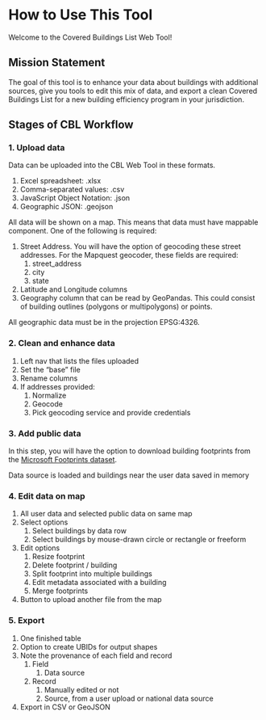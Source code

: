 # How to Use This Tool

Welcome to the Covered Buildings List Web Tool!

## Mission Statement

The goal of this tool is to enhance your data about buildings with additional sources, give you tools to edit this mix of data, and export a clean Covered Buildings List for a new building efficiency program in your jurisdiction.

## Stages of CBL Workflow

### 1. Upload data

Data can be uploaded into the CBL Web Tool in these formats.

1. Excel spreadsheet: .xlsx
1. Comma-separated values: .csv
1. JavaScript Object Notation: .json
1. Geographic JSON: .geojson

All data will be shown on a map. This means that data must have mappable component. One of the following is required:

1. Street Address. You will have the option of geocoding these street addresses. For the Mapquest geocoder, these fields are required:
   1. street_address
   1. city
   1. state
1. Latitude and Longitude columns
1. Geography column that can be read by GeoPandas. This could consist of building outlines (polygons or multipolygons) or points.

All geographic data must be in the projection EPSG:4326.

### 2. Clean and enhance data

1.  Left nav that lists the files uploaded
1.  Set the “base” file
1.  Rename columns
1.  If addresses provided:
    1. Normalize
    1. Geocode
    1. Pick geocoding service and provide credentials

### 3. Add public data

In this step, you will have the option to download building footprints from the [Microsoft Footprints dataset](https://github.com/microsoft/GlobalMLBuildingFootprints).

Data source is loaded and buildings near the user data saved in memory

### 4. Edit data on map

1.  All user data and selected public data on same map
1.  Select options
    1.  Select buildings by data row
    1.  Select buildings by mouse-drawn circle or rectangle or freeform
1.  Edit options
    1.  Resize footprint
    1.  Delete footprint / building
    1.  Split footprint into multiple buildings
    1.  Edit metadata associated with a building
    1.  Merge footprints
1.  Button to upload another file from the map

### 5. Export

1.  One finished table
1.  Option to create UBIDs for output shapes
1.  Note the provenance of each field and record
    1.  Field
        1.  Data source
    1.  Record
        1.  Manually edited or not
        1.  Source, from a user upload or national data source
1.  Export in CSV or GeoJSON
